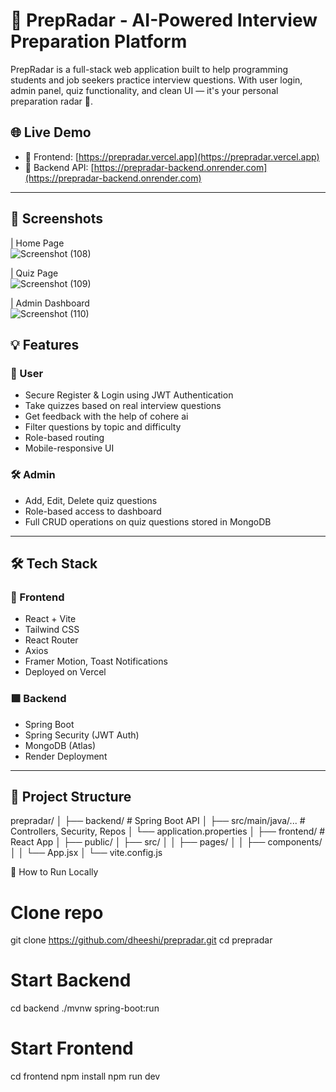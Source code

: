 # 🧠 PrepRadar - AI-Powered Interview Preparation Platform

PrepRadar is a full-stack web application built to help programming students and job seekers practice interview questions.
With user login, admin panel, quiz functionality, and clean UI — it's your personal preparation radar 🚀.

## 🌐 Live Demo

- 🔗 Frontend: [https://prepradar.vercel.app](https://prepradar.vercel.app)
- 🔗 Backend API: [https://prepradar-backend.onrender.com](https://prepradar-backend.onrender.com)

---

## 📸 Screenshots

| Home Page   
![Screenshot (108)](https://github.com/user-attachments/assets/c7f59332-40a8-4277-a594-d6fb9871bf27)


| Quiz Page   
![Screenshot (109)](https://github.com/user-attachments/assets/bb0f21f9-4cdf-4b28-a9dc-4e510dc0c829)


| Admin Dashboard    
![Screenshot (110)](https://github.com/user-attachments/assets/147080dc-7c4d-4fc6-a126-6610b7412c8f)



## 💡 Features

### 👤 User
- Secure Register & Login using JWT Authentication
- Take quizzes based on real interview questions
- Get feedback with the help of cohere ai
- Filter questions by topic and difficulty
- Role-based routing
- Mobile-responsive UI

### 🛠️ Admin
- Add, Edit, Delete quiz questions
- Role-based access to dashboard
- Full CRUD operations on quiz questions stored in MongoDB
---

## 🛠️ Tech Stack

### 🔷 Frontend
- React + Vite
- Tailwind CSS
- React Router
- Axios
- Framer Motion, Toast Notifications
- Deployed on Vercel

### 🟩 Backend
- Spring Boot
- Spring Security (JWT Auth)
- MongoDB (Atlas)
- Render Deployment

---

## 📁 Project Structure

prepradar/
│
├── backend/ # Spring Boot API
│ ├── src/main/java/... # Controllers, Security, Repos
│ └── application.properties
│
├── frontend/ # React App
│ ├── public/
│ ├── src/
│ │ ├── pages/
│ │ ├── components/
│ │ └── App.jsx
│ └── vite.config.js



📌 How to Run Locally

# Clone repo
git clone https://github.com/dheeshi/prepradar.git
cd prepradar

# Start Backend
cd backend
./mvnw spring-boot:run

# Start Frontend
cd frontend
npm install
npm run dev
